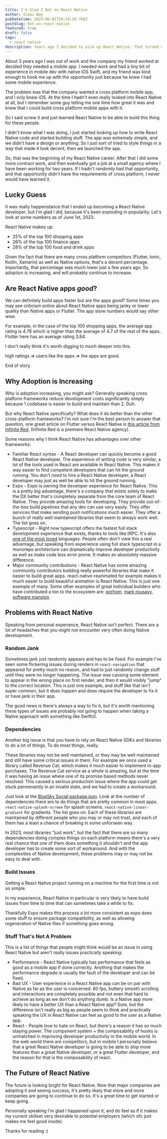 ```yaml
---
title: I'm Glad I Bet on React Native
author: Isaac Way
pubDatetime: 2023-06-01T18:24:36.768Z
postSlug: bet-on-react-native
featured: true
draft: false
tags:
  - react native
description: Years ago I decided to pick up React Native. That turned out to be a really good idea.
---
```


About 3 years ago I was out of work and the company my friend worked at decided they needed a mobile app. I needed work and had a tiny bit of experience in mobile dev with native iOS Swift, and my friend was kind enough to hook me up with the opportunity just because he knew I had some mobile experience.

The problem was that the company wanted a cross platform mobile app, and I only knew iOS. At the time I hadn't even really looked into React Native at all, but I remember some guy telling me one time how great it was and knew that I could build cross platform mobile apps with it.

So I said screw it and just learned React Native to be able to build this thing for these people.

I didn't know what I was doing, I just started looking up how to write React Native code and started building stuff. The app was extremely simple, and we didn't have a design or anything. So I just sort of tried to style things in a way that made it look decent, then we launched the app.

So, that was the beginning of my React Native career. After that I did some more contract work, and then eventually got a job at a small agency where I have been working for two years. If I hadn't randomly had that opportunity, and that opportunity didn't have the requirements of cross platform, I never would have learned it.

## Lucky Guess

It was really happenstance that I ended up becoming a React Native developer, but I'm glad I did, because it's been exploding in popularity. Let's look at some numbers as of June 1st, 2023.

React Native makes up:

- 25% of the top 100 shopping apps
- 26% of the top 100 finance apps
- 28% of the top 100 food and drink apps

Given the fact that there are many cross platform competitors (Flutter, Ionic, Kotlin, Xamarin) as well as Native options, that's a decent percentage. Importantly, that percentage was much lower just a few years ago. So adoption is increasing, and will probably continue to increase.

## Are React Native apps _good_?

We can definitely build apps faster but are the apps _good_? Some times you may see criticism online about React Native apps being janky or lower quality than Native apps or Flutter. The app store numbers would say other wise.

For example, in the case of the top 100 shopping apps, the average app rating is 4.78 which is higher than the average of 4.7 of the rest of the apps. Flutter here has an average rating 3.84.

I don't really think it's worth digging to much deeper into this.

high ratings => users like the apps => the apps are good.

End of story

## Why Adoption is Increasing

Why is adoption increasing, you might ask? Generally speaking cross platform frameworks reduce development costs significantly simply because 1 codebase is easier to build and maintain than 2. Duh.

But why React Native specifically? What does it do better than the other cross-platform frameworks? I'm not sure I'm the best person to answer that question, one great article on Flutter versus React Native is [this article from Infinite Red](https://shift.infinite.red/flutter-is-better-than-react-native-fed10c92a768). (Infinite Red is a premiere React Native agency).

Some reasons why I think React Native has advantages over other frameworks:

- Familiar React syntax - A React developer can quickly become a good React Native developer. The experience of writing code is very similar, a lot of the tools used in React are available in React Native. This makes it way easier to find competent developers that can hit the ground running. You don't _need_ to hire a React Native developer, a React developer may just as well be able to hit the ground running.
- Expo - Expo is owning the developer experience for React Native. This is a pretty big advantage, there's a company that exists solely to make the DX better that's completely separate from the core team of React Native. They provide amazing tools for developing. They provide out-of-the-box build pipelines that any dev can use very easily. They offer services that make sending push notifications much easier. They offer a bunch of really well maintained libraries that seem to always work well. The list goes on.
- Typescript - Right now typescript offers the fastest full stack development experience that exists, thanks to tools like tRPC. It's also [one of the most loved](https://survey.stackoverflow.co/2022/#section-most-loved-dreaded-and-wanted-programming-scripting-and-markup-languages) languages. People often don't view this a real advantage, but speaking from experience using full stack typescript in a monorepo architecture can dramatically improve developer productivity as well as make code less error prone. It makes an absolutely massive difference.
- Major community contributions - React Native has some amazing community contributors building really powerful libraries that make it easier to build great apps. react-native-reanimated for example makes it much easier to build beautiful animation is React Native. This is just one example of many. Some other examples of great individual builders who have contributed a ton to the ecosystem are: [gorhom](https://github.com/gorhomh), [mark rousavy](https://github.com/mrousavy), [software mansion](https://github.com/software-mansion).

## Problems with React Native

Speaking from personal experience, React Native isn't perfect. There are a lot of headaches that you might not encounter very often doing Native development.

### Random Jank

Sometimes jank just randomly appears and has to be fixed. For example I've seen some flickering issues during renders in `react-navigation` that appeared for pretty much no reason, and had to just randomly change stuff until they were no longer happening. The issue was causing some element to appear in the wrong place on first render, and then it would visibly "jump" to the correct location. This is just one example, and stuff like that isn't super common, but it does happen and does require the developer to fix it or have jank in their app.

The good news is there's always a way to fix it, but it's worth mentioning these types of issues are probably not going to happen when taking a Native approach with something like SwiftUI.

### Dependencies

Another big issue is that you have to rely on React Native SDKs and libraries to do a lot of things. To do most things, really.

These libraries may not be well maintained, or they may be well maintained and still have some critical issues in them. For example we once used a library called Revenue Cat, which makes it much easier to implement in-app purchases. The Revenue Cat service as a whole is amazing, but at the time it was having an issue where one of its promise based methods never resolved. This caused a serious production issue where the app could get stuck permenantly in an invalid state, and we had to create a workaround.

Just look at the [BlueSky Social package.json](https://github.com/bluesky-social/social-app/blob/main/package.json). Look at the number of dependencies there are to do things that are pretty common in most apps. `react-native-splash-screen` for splash screens, `react-native-linear-gradient` for gradients. The list goes on. Each of these libraries are maintained by different people who you may or may not trust, and each of them has a least a chance of breaking in some unforseen way.

In 2023, most libraries "just work", but the fact that there are so many dependencies doing complex things on each platform means there's a very real chance that one of them does something it shouldn't and the app developer has to create some sort of workaround. And with the complexities of Native development, these problems may or may not be easy to deal with.

### Build Issues

Getting a React Native project running on a machine for the first time is not so simple.

In my experience, React Native in particular is very likely to have build issues from time to time that can sometimes take a while to fix.

Thankfully Expo makes this process a lot more consistent as expo does some stuff to ensure package compatibility, as well as allowing regeneration of Native files if something goes wrong.

### Stuff That's Not A Problem

This is a list of things that people might think would be an issue in using React Native but aren't really issues practically speaking:

- Performance - React Native typically has performance that feels as good as a mobile app if done correctly. Anything that makes the performance degrade is usually the fault of the developer and can be fixed.
- Bad UX - User experience in a React Native app can be on par with Native as far as the user is concerned. 60 fps, buttery smooth scrolling and interactions are completely possible and not even that hard to achieve as long as we don't do anything dumb. Is a Native app more likely to have a better UX than a React Native app? Sure, but the difference isn't really as big as people seem to think and practically speaking the UX in React Native can feel as good to the user as a Native app.
- React - People love to hate on React, but there's a reason it has so much staying power. The component system + the composability of hooks is unmatched in improving developer productivity in the mobile world. In the web world there are competitors, but in mobile I personally believe that a great React Native developer is going to be able to ship more features than a great Native developer, or a great Flutter developer, and the reason for that is the composability of react.

## The Future of React Native

The future is looking bright for React Native. Now that major companies are adopting it and seeing success, it's pretty likely that more and more companies are going to continue to do so. It's a great time to get started or keep going.

Personally speaking I'm glad I happened upon it, and do feel as if it makes my current skillset very desirable to potential employers (which ofc just makes me feel good inside).

Thanks for reading :)
